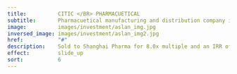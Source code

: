 ```yaml
---
title:          CITIC </BR> PHARMACUETICAL
subtitle:       Pharmacuetical manufacturing and distribution company in Shanghai 
image:          images/investment/aslan_img.jpg
inversed_image: images/investment/aslan_img2.jpg
href:           "#"
description:    Sold to Shanghai Pharma for 8.0x multiple and an IRR of 69%.  Invested in Apr 2007 and harvested in Mar 2011.
effect:         slide_up
sort:           6
---
```

